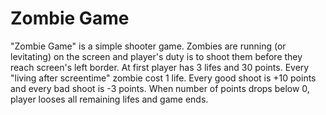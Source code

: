 # Zombie Game
"Zombie Game" is a simple shooter game. Zombies are running (or levitating) on the screen and player's duty is to shoot them before they reach screen's left border. At first player has 3 lifes and 30 points. Every "living after screentime" zombie cost 1 life. Every good shoot is +10 points and every bad shoot is -3 points. When number of points drops below 0, player looses all remaining lifes and game ends.  